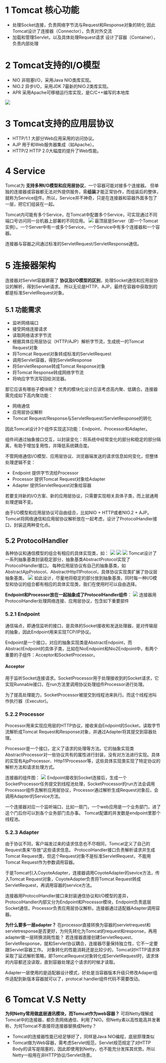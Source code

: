 # 1 Tomcat 核心功能
- 处理Socket连接，负责网络字节流与Request和Response对象的转化
因此Tomcat设计了连接器（Connector），负责对外交流
- 加载和管理Servlet，以及具体处理Request请求
设计了容器（Container），负责内部处理

# 2 Tomcat支持的I/O模型
- NIO
非阻塞I/O，采用Java NIO类库实现。
- NIO.2
异步I/O，采用JDK 7最新的NIO.2类库实现。
- APR
采用Apache可移植运行库实现，是C/C++编写的本地库

![](https://img-blog.csdnimg.cn/d562828da21147818236f6e2d2bbc8d2.png?x-oss-process=image/watermark,type_ZHJvaWRzYW5zZmFsbGJhY2s,shadow_50,text_Q1NETiBASmF2YUVkZ2Uu,size_20,color_FFFFFF,t_70,g_se,x_16)
# 3 Tomcat支持的应用层协议
- HTTP/1.1
大部分Web应用采用的访问协议。
- AJP
用于和Web服务器集成（如Apache）。
- HTTP/2
HTTP 2.0大幅度的提升了Web性能。
# 4 Service
Tomcat为 **支持多种I/O模型和应用层协议**，一个容器可能对接多个连接器。
但单独的连接器或容器都无法对外提供服务，需**组装**才能正常协作，而组装后的整体，就称为Service组件。所以，Service并不神奇，只是在连接器和容器外面多包了一层，把它们组装在一起。

Tomcat内可能有多个Service，在Tomcat中配置多个Service，可实现通过不同端口号访问同一台机器上部署的不同应用。
![](https://img-blog.csdnimg.cn/94069010a40243b3b33fc96ae5f0f3d5.png?x-oss-process=image/watermark,type_ZHJvaWRzYW5zZmFsbGJhY2s,shadow_50,text_Q1NETiBASmF2YUVkZ2Uu,size_20,color_FFFFFF,t_70,g_se,x_16)
最顶层是Server（即一个Tomcat实例）。一个Server中有一或多个Service，一个Service中有多个连接器和一个容器。

连接器与容器之间通过标准的ServletRequest/ServletResponse通信。
# 5 连接器架构
连接器对Servlet容器屏蔽了 **协议及I/O模型的区别**，处理Socket通信和应用层协议的解析，得到Servlet请求。
所以无论是HTTP、AJP，最终在容器中获取到的都是标准ServletRequest对象。

## 5.1 功能需求
- 监听网络端口
- 接受网络连接请求
- 读取网络请求字节流
- 根据具体应用层协议（HTTP/AJP）解析字节流，生成统一的Tomcat Request对象
- 将Tomcat Request对象转成标准的ServletRequest
- 调用Servlet容器，得到ServletResponse
- 将ServletResponse转成Tomcat Response对象
- 将Tomcat Response转成网络字节流
- 将响应字节流写回给浏览器。

那它应该有哪些子模块呢？
优秀的模块化设计应该考虑高内聚、低耦合。连接器需完成如下高内聚功能：
- 网络通信
- 应用层协议解析
- Tomcat Request/Response与ServletRequest/ServletResponse的转化

因此Tomcat设计3个组件实现这3功能：Endpoint、Processor和Adapter。

组件间通过抽象接口交互，以封装变化：将系统中经常变化的部分和稳定的部分隔离，有助于增加复用性，并降低系统耦合度。

不管网络通信I/O模型、应用层协议、浏览器端发送的请求信息如何变化，但整体处理逻辑不变：
- Endpoint
提供字节流给Processor
- Processor
提供Tomcat Request对象给Adapter
- Adapter
提供ServletRequest对象给容器

若要支持新的I/O方案、新的应用层协议，只需要实现相关具体子类，而上层通用处理逻辑不变。

由于I/O模型和应用层协议可自由组合，比如NIO + HTTP或者NIO.2 + AJP。Tomcat将网络通信和应用层协议解析放在一起考虑，设计了ProtocolHandler接口，封装这两种变化点。
## 5.2 ProtocolHandler
各种协议和通信模型的组合有相应的具体实现类，如：
![](https://img-blog.csdnimg.cn/20210717231048532.png)
![](https://img-blog.csdnimg.cn/20210717231106745.png)
![](https://img-blog.csdnimg.cn/20210717231144614.png)
Tomcat设计了一系列抽象基类封装稳定部分，抽象基类AbstractProtocol实现了ProtocolHandler接口。
每种应用层协议有自己的抽象基类，如AbstractAjpProtocol、AbstractHttp11Protocol，具体协议实现类扩展了协议层抽象基类。
![](https://img-blog.csdnimg.cn/20210717232129435.png?x-oss-process=image/watermark,type_ZmFuZ3poZW5naGVpdGk,shadow_10,text_aHR0cHM6Ly9ibG9nLmNzZG4ubmV0L3FxXzMzNTg5NTEw,size_16,color_FFFFFF,t_70)
如此设计，尽量地将稳定的部分放到抽象基类，同时每一种I/O模型和协议的组合都有相应的具体实现类，我们在使用时可以自由选择。

**Endpoint和Processor放在一起抽象成了ProtocolHandler组件**：
![](https://img-blog.csdnimg.cn/8005f739f3f442b28ed568395af2435e.png?x-oss-process=image/watermark,type_ZHJvaWRzYW5zZmFsbGJhY2s,shadow_50,text_Q1NETiBASmF2YUVkZ2Uu,size_20,color_FFFFFF,t_70,g_se,x_16)
连接器用ProtocolHandler处理网络连接、应用层协议，包含如下重要部件
### 5.2.1 Endpoint
通信端点，即通信监听的接口，是具体的Socket接收和发送处理器，是对传输层的抽象，因此Endpoint用来实现TCP/IP协议。

Endpoint是一个接口，对应的抽象实现类是AbstractEndpoint，而AbstractEndpoint的具体子类，比如在NioEndpoint和Nio2Endpoint中，有两个重要的子组件：Acceptor和SocketProcessor。
#### Acceptor
用于监听Socket连接请求。SocketProcessor用于处理接收到的Socket请求，它实现Runnable接口，在run方法里调用协议处理组件Processor进行处理。

为了提高处理能力，SocketProcessor被提交到线程池来执行。而这个线程池叫作执行器（Executor)。
###  5.2.2 Processor
Processor用来实现应用层的HTTP协议，接收来自Endpoint的Socket，读取字节流解析成Tomcat Request和Response对象，并通过Adapter将其提交到容器处理。

Processor是一个接口，定义了请求的处理等方法。它的抽象实现类AbstractProcessor对一些协议共有的属性进行封装，没有对方法进行实现。具体的实现有AjpProcessor、Http11Processor等，这些具体实现类实现了特定协议的解析方法和请求处理方式。

连接器的组件图：
![](https://img-blog.csdnimg.cn/8180c30045194e29b5c1d1ef500fa9a9.png?x-oss-process=image/watermark,type_ZHJvaWRzYW5zZmFsbGJhY2s,shadow_50,text_Q1NETiBASmF2YUVkZ2Uu,size_20,color_FFFFFF,t_70,g_se,x_16)
Endpoint接收到Socket连接后，生成一个SocketProcessor任务提交到线程池处理，SocketProcessor的run方法会调用Processor组件去解析应用层协议，Processor通过解析生成Request对象后，会调用Adapter的Service方法。

一个连接器对应一个监听端口，比如一扇门，一个web应用是一个业务部门，进了这个门后你可以到各个业务部门去办事。
Tomcat配置的并发数是endpoint里那个线程池。
###  5.2.3 Adapter
由于协议不同，客户端发过来的请求信息也不尽相同，Tomcat定义了自己的Request类来“存放”这些请求信息。
ProtocolHandler接口负责解析请求并生成Tomcat Request类，但这个Request对象不是标准ServletRequest，不能用Tomcat Request作为参数调用容器。

于是Tomcat引入CoyoteAdapter，连接器调用CoyoteAdapter的sevice方法，传入Tomcat Request对象，CoyoteAdapter负责将Tomcat Request转成ServletRequest，再调用容器的service方法。

连接器用ProtocolHandler接口来封装通信协议和I/O模型的差异，ProtocolHandler内部又分为Endpoint和Processor模块，Endpoint负责底层Socket通信，Processor负责应用层协议解析。连接器通过适配器Adapter调用容器。

**为什么要多一层adapter？**
在processor直接转换为容器的servletrequest和servletresponse是否更好，为何先转化为Tomcat的request和response，再用adapter做一层转换消耗性能？
若连接器直接创建ServletRequest、ServletResponse，就和Servlet协议耦合，连接器尽量保持独立性，它不一定要跟Servlet容器工作。
对象转化的性能消耗还是比较少的，Tomcat对HTTP请求体采取了延迟解析策略，即TomcatRequest对象转化成ServletRequest时，请求体的内容都还没读取，直到容器处理这个请求的时候才读取。

Adapter一层使用的是适配器设计模式，好处是当容器版本升级只修改Adaper组件适配到新版本容器就可以了，protocal handler组件代码不需要改动。
# 6 Tomcat V.S Netty 
**为何Netty常用做底层通讯模块，而Tomcat作为web容器？**
可将Netty理解成Tomcat中的连接器，都负责网络通信、利用了NIO。但Netty素以高性能高并发著称，为何Tomcat不直接将连接器替换成Netty？
- Tomcat的连接器性能已经足够好了，同样是Java NIO编程，底层原理类似
- Tomcat做为Web容器，需考虑Servlet规范，Servlet规范规定了对HTTP Body的读写是阻塞的，因此即使用到Netty，也不能充分发挥其优势。所以Netty一般用在非HTTP协议/Servlet场景。
